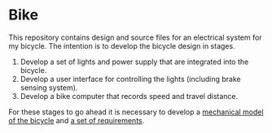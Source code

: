 # Bike

This repository contains design and source files for an electrical system for my bicycle. The 
intention is to develop the bicycle design in stages.

 1. Develop a set of lights and power supply that are integrated into the bicycle. 
 2. Develop a user interface for controlling the lights (including brake sensing system).
 3. Develop a bike computer that records speed and travel distance.

For these stages to go ahead it is necessary to develop a [mechanical model of the bicycle](./mech/) 
and [a set of requirements](./docs/). 